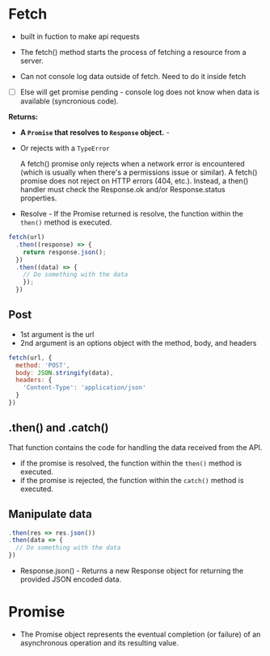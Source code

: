 

# Fetch 
* built in fuction to make api requests
* The fetch() method starts the process of fetching a resource from a server.


* Can not console log data outside of fetch. Need to do it inside fetch
* [ ] Else will get promise pending - console log does not know when data is
  available (syncronious code).

**Returns:**
* **A `Promise`  that resolves to `Response` object.** - 
* Or rejects with a `TypeError`

    A fetch() promise only rejects when a network error is encountered (which is
    usually when there's a permissions issue or similar). A fetch() promise does
    not reject on HTTP errors (404, etc.). Instead, a then() handler must check the
    Response.ok and/or Response.status properties.



* Resolve - If the Promise returned is resolve, the function within the `then()` 
  method is executed. 

```javascript
fetch(url)
  .then((response) => {
    return response.json();
  })
  .then((data) => {
    // Do something with the data
    });
  })
```

## Post
* 1st argument is the url
* 2nd argument is an options object with the method, body, and headers


```javascript
fetch(url, {
  method: 'POST',
  body: JSON.stringify(data),
  headers: {
    'Content-Type': 'application/json'
  }
})

```


## .then() and .catch()
That function contains the code for handling the data received from
the API.

* if the promise is resolved, the function within the `then()` method is executed.
* if the promise is rejected, the function within the `catch()` method is executed.



## Manipulate data
```javascript
.then(res => res.json())
.then(data => {
  // Do something with the data
})
```

* Response.json() - Returns a new Response object for returning the provided
  JSON encoded data.

# Promise
* The Promise object represents the eventual completion (or failure) of an
  asynchronous operation and its resulting value.




